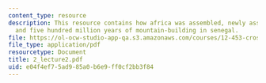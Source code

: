 ```yaml
---
content_type: resource
description: This resource contains how africa was assembled, newly assembled gondwana,
  and five hundred million years of mountain-building in senegal.
file: https://ol-ocw-studio-app-qa.s3.amazonaws.com/courses/12-453-crosby-lectures-in-geology-history-of-africa-fall-2005/e04f4ef75ad985a0b6e9ff0cf2bb3f84_2_lecture2.pdf
file_type: application/pdf
resourcetype: Document
title: 2_lecture2.pdf
uid: e04f4ef7-5ad9-85a0-b6e9-ff0cf2bb3f84
---
```

